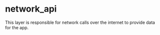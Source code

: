 # network_api

This layer is responsible for network calls over the internet to provide data for the app.
